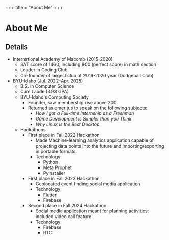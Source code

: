 +++
title = "About Me"
+++

# About Me

## Details

- International Academy of Macomb (2015-2020)
    - SAT score of 1460, including 800 (perfect score) in math section
    - Leader in Coding Club
    - Co-founder of largest club of 2019-2020 year (Dodgeball Club)
- BYU-Idaho (Jul. 2022–Apr. 2025)
    - B.S. in Computer Science
    - Cum Laude (3.93 GPA)
    - BYU-Idaho's Computing Society
        - Founder, saw membership rise above 200
        - Returned as emeritus to speak on the following subjects:
            - *How I got a Full-time Internship as a Freshman*
            - *Game Development is Simpler than you Think*
            - *Why Linux is the Best Desktop*
    - Hackathons
        - First place in Fall 2022 Hackathon
            - Made Machine-learning analytics application capable of projecting data points into the future and importing/exporting in portable formats
            - Technology:
                - Python
                - Meta Prophet
                - PyInstaller
        - First place in Fall 2023 Hackathon
            - Geolocated event finding social media application
            - Technology:
                - Flutter
                - Firebase
        - Second place in Fall 2024 Hackathon
            - Social media application meant for planning activities; included video call feature
            - Technology:
                - Firebase
                - RTC

